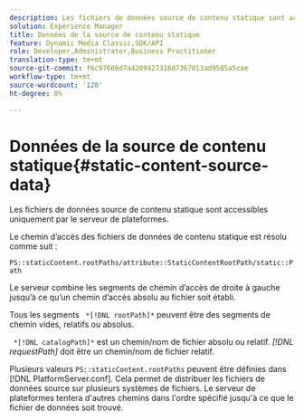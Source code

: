 ```yaml
---
description: Les fichiers de données source de contenu statique sont accessibles uniquement par le serveur de plateformes.
solution: Experience Manager
title: Données de la source de contenu statique
feature: Dynamic Media Classic,SDK/API
role: Developer,Administrator,Business Practitioner
translation-type: tm+mt
source-git-commit: f6c97606d7a4209427316d7367013ad9585a5cae
workflow-type: tm+mt
source-wordcount: '128'
ht-degree: 0%

---
```



# Données de la source de contenu statique{#static-content-source-data}

Les fichiers de données source de contenu statique sont accessibles uniquement par le serveur de plateformes.

Le chemin d’accès des fichiers de données de contenu statique est résolu comme suit :

`PS::staticContent.rootPaths/attribute::StaticContentRootPath/static::Path`

Le serveur combine les segments de chemin d’accès de droite à gauche jusqu’à ce qu’un chemin d’accès absolu au fichier soit établi.

Tous les segments ` *[!DNL rootPath]*` peuvent être des segments de chemin vides, relatifs ou absolus.

` *[!DNL catalogPath]*` est un chemin/nom de fichier absolu ou relatif. *[!DNL requestPath]* doit être un chemin/nom de fichier relatif.

Plusieurs valeurs `PS::staticContent.rootPaths` peuvent être définies dans [!DNL PlatformServer.conf]. Cela permet de distribuer les fichiers de données source sur plusieurs systèmes de fichiers. Le serveur de plateformes tentera d&#39;autres chemins dans l&#39;ordre spécifié jusqu&#39;à ce que le fichier de données soit trouvé.
